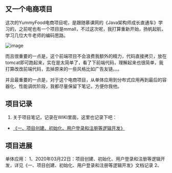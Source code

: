 ## 又一个电商项目

这次的YummyFood电商项目呢，是跟随慕课网的《Java架构师成长直通车》学习的，之前呢也有一个项目是mmall，不过这次呢，我打算重新开始，扬帆起航，学习几位大牛老师的编码思路。

![image](http://bloghello.oursnail.cn/yummyfood0.0.png)

而且很重要的一点是，这个前端项目不会浪费我额外的精力，代码直接拷贝，放在tomcat即可跑起来，实在是太简单了，看了下前端代码，理解起来也很简单，我打算改改前端代码，去掉原来的一些风格比如广告友链。。。

并且最重要的一点是，对于这个电商项目，从单体应用到分布式应用再到最后的容器化、性能调优阶段，我都尽量保留下笔记，方便你我他。

## 项目记录

1. 关于项目笔记，记录在WIKI里面，这里也记录下吧：
  - <a href="https://github.com/sunweiguo/xiaoxiaoxudeshop/wiki/%E4%B8%80%E3%80%81%E9%A1%B9%E7%9B%AE%E5%88%9B%E5%BB%BA%E3%80%81%E5%88%9D%E5%A7%8B%E5%8C%96%E3%80%81%E7%94%A8%E6%88%B7%E7%99%BB%E5%BD%95%E5%92%8C%E6%B3%A8%E5%86%8C%E7%AD%89%E9%80%BB%E8%BE%91%E5%BC%80%E5%8F%91">《一、项目创建、初始化、用户登录和注册等逻辑开发》</a>
  
  
## 项目进展

单体应用：
1、2020年03月22日：项目创建、初始化、用户登录和注册等逻辑开发，详见《一、项目创建、初始化、用户登录和注册等逻辑开发》文档记录
2、

